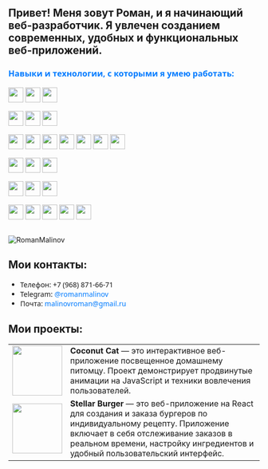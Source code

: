 
## Привет! Меня зовут Роман, и я начинающий веб-разработчик. Я увлечен созданием современных, удобных и функциональных веб-приложений.

<h3 style="color: #007bff; font-family: 'Segoe UI', Tahoma, Geneva, Verdana, sans-serif;">Навыки и технологии, с которыми я умею работать:</h3>

<p>
  <img src="https://img.shields.io/badge/-HTML5-%23E44D27?style=flat-square&logo=html5&logoColor=ffffff" height="30px">
  <img src="https://img.shields.io/badge/-CSS3-%231572B6?style=flat-square&logo=css3" height="30px">
  <img src="https://img.shields.io/badge/-SCSS-%23F7DF1C?style=flat-square&logo=sass" height="30px">
</p>

<p>
  <img src="https://img.shields.io/badge/-Responsive%20Design-34a853?style=flat-square&logo=responsive-design" height="30px">
  <img src="https://img.shields.io/badge/-Flexbox-ff5722?style=flat-square&logo=flexbox" height="30px">
  <img src="https://img.shields.io/badge/-Grid%20Layout-03a9f4?style=flat-square&logo=grid-layout" height="30px">
</p>

<p>
  <img src="https://img.shields.io/badge/-JavaScript-%23F7DF1C?style=flat-square&logo=javascript&logoColor=000000&labelColor=%23F7DF1C&color=%23F7DF1C" height="30px">
  <img src="https://img.shields.io/badge/-TypeScript-007ACC?style=flat-square&logo=typescript&logoColor=white" height="30px">
  <img src="https://img.shields.io/badge/-React-%23282C34?style=flat-square&logo=react" height="30px">
  <img src="https://img.shields.io/badge/-Redux-%764ABC?style=flat-square&logo=redux" height="30px">
  <img src="https://img.shields.io/badge/-Redux%20Toolkit-8A2BE2?style=flat-square&logo=redux" height="30px">
  <img src="https://img.shields.io/badge/-React%20DnD-FF4500?style=flat-square&logo=react-dnd" height="30px">
  <img src="https://img.shields.io/badge/-WebSocket-008080?style=flat-square&logo=websocket" height="30px">
</p>

<p>
  <img src="https://img.shields.io/badge/-Node.js-brightgreen?style=flat-square&logo=Node.js" height="30px">
  <img src="https://img.shields.io/badge/-Express-lightgray?style=flat-square&logo=Express" height="30px">
  <img src="https://img.shields.io/badge/-Nest.js-E0234E?style=flat-square&logo=nestjs" height="30px">
</p>

<p>
  <img src="https://img.shields.io/badge/-MongoDB-gray?style=flat-square&logo=Mongodb" height="30px">
  <img src="https://img.shields.io/badge/-Mongoose-red?style=flat-square&logo=mongoose" height="30px">
  <img src="https://img.shields.io/badge/-PostgreSQL-white?style=flat-square&logo=PostgreSQL" height="30px">
</p>

<p>
  <img src="https://img.shields.io/badge/-GIT-F05032?style=flat-square&logo=git&logoColor=white" height="30px">
  <img src="https://img.shields.io/badge/-Webpack-%232C3A42?style=flat-square&logo=webpack" height="30px">
  <img src="https://img.shields.io/badge/-Docker-blue?style=flat-square&logo=docker" height="30px">
  <img src="https://img.shields.io/badge/-Postman-lightblue?style=flat-square&logo=postman" height="30px">
  <img src="https://img.shields.io/badge/-Figma-F24E1E?style=flat-square&logo=figma&logoColor=white" height="30px">
</p>
<h2></h2>
<p><img align="center" src="https://github-readme-stats.vercel.app/api/top-langs?username=RomanMalinov&show_icons=true&locale=en&layout=compact&theme=aura" alt="RomanMalinov" /></p>

## Мои контакты:
<ul style="font-family: 'Segoe UI', Tahoma, Geneva, Verdana, sans-serif;">
  <li>Телефон: +7 (968) 871-66-71</li>
  <li>Telegram: <a href="https://t.me/romanmalinov" style="color: #007bff; text-decoration: none; font-family: 'Segoe UI', Tahoma, Geneva, Verdana, sans-serif;">@romanmalinov</a></li>
  <li>Почта: <a href="mailto:malinovroman@gmail.ru" style="color: #007bff; text-decoration: none; font-family: 'Segoe UI', Tahoma, Geneva, Verdana, sans-serif;">malinovroman@gmail.ru</a></li>
</ul>

## Мои проекты:

<table>
  <tr>
    <td>
      <a href="https://romanmalinov.github.io/coconutCat/">
        <img src="https://romanmalinov.github.io/coconutCat/images/element__img-cat-4.jpg" width="100"/>
      </a>
    </td>
    <td>
      <b>Coconut Cat</b> — это интерактивное веб-приложение посвещенное домашнему питомцу. Проект демонстрирует продвинутые анимации на JavaScript и техники вовлечения пользователей.
    </td>
  </tr>
  <tr>
    <td>
      <a href="https://romanmalinov.github.io/react-stellar-burger./">
        <img src="https://code.s3.yandex.net/react/code/bun-02.png" width="100"/>
      </a>
    </td>
    <td>
      <b>Stellar Burger</b> — это веб-приложение на React для создания и заказа бургеров по индивидуальному рецепту. Приложение включает в себя отслеживание заказов в реальном времени, настройку ингредиентов и удобный пользовательский интерфейс.
    </td>
  </tr>
</table>

